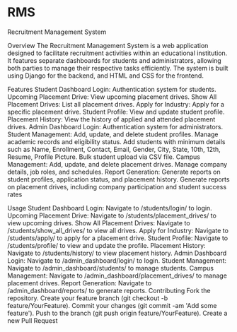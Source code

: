 # RMS
Recruitment Management System

Overview
The Recruitment Management System is a web application designed to facilitate recruitment activities within an educational institution. It features separate dashboards for students and administrators, allowing both parties to manage their respective tasks efficiently. The system is built using Django for the backend, and HTML and CSS for the frontend.

Features
Student Dashboard
Login: Authentication system for students.
Upcoming Placement Drive: View upcoming placement drives.
Show All Placement Drives: List all placement drives.
Apply for Industry: Apply for a specific placement drive.
Student Profile: View and update student profile.
Placement History: View the history of applied and attended placement drives.
Admin Dashboard
Login: Authentication system for administrators.
Student Management:
Add, update, and delete student profiles.
Manage academic records and eligibility status.
Add students with minimum details such as Name, Enrollment, Contact, Email, Gender, City, State, 10th, 12th, Resume, Profile Picture.
Bulk student upload via CSV file.
Campus Management:
Add, update, and delete placement drives.
Manage company details, job roles, and schedules.
Report Generation:
Generate reports on student profiles, application status, and placement history.
Generate reports on placement drives, including company participation and student success rates

Usage
Student Dashboard
Login: Navigate to /students/login/ to login.
Upcoming Placement Drive: Navigate to /students/placement_drives/ to view upcoming drives.
Show All Placement Drives: Navigate to /students/show_all_drives/ to view all drives.
Apply for Industry: Navigate to /students/apply/ to apply for a placement drive.
Student Profile: Navigate to /students/profile/ to view and update the profile.
Placement History: Navigate to /students/history/ to view placement history.
Admin Dashboard
Login: Navigate to /admin_dashboard/login/ to login.
Student Management: Navigate to /admin_dashboard/students/ to manage students.
Campus Management: Navigate to /admin_dashboard/placement_drives/ to manage placement drives.
Report Generation: Navigate to /admin_dashboard/reports/ to generate reports.
Contributing
Fork the repository.
Create your feature branch (git checkout -b feature/YourFeature).
Commit your changes (git commit -am 'Add some feature').
Push to the branch (git push origin feature/YourFeature).
Create a new Pull Request
